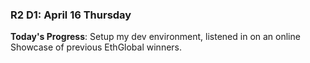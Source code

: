 ### R2 D1: April 16 Thursday

**Today's Progress**: Setup my dev environment, listened in on an online Showcase of previous EthGlobal winners. 
